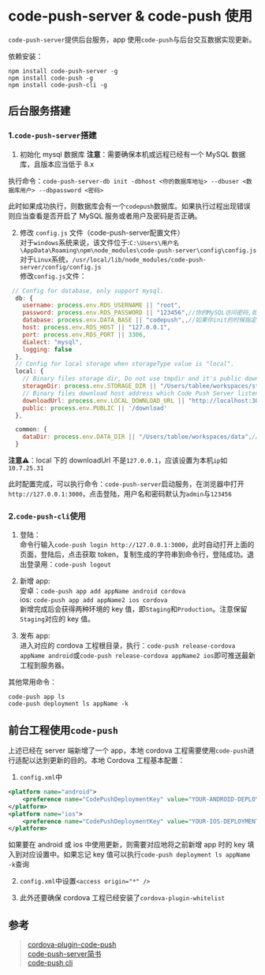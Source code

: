 # code-push-server & code-push 使用

`code-push-server`提供后台服务，app 使用`code-push`与后台交互数据实现更新。

依赖安装：
```
npm install code-push-server -g
npm install code-push -g
npm install code-push-cli -g
```

## 后台服务搭建

### 1.`code-push-server`搭建
1. 初始化 mysql 数据库
**注意**：需要确保本机或远程已经有一个 MySQL 数据库，且版本应当低于 8.x  

执行命令：`code-push-server-db init -dbhost <你的数据库地址> --dbuser <数据库用户> --dbpassword <密码>`

此时如果成功执行，则数据库会有一个`codepush`数据库。如果执行过程出现错误则应当查看是否开启了 MySQL 服务或者用户及密码是否正确。

2. 修改 `config.js` 文件（code-push-server配置文件）  
对于`windows`系统来说，该文件位于:`C:\Users\用户名\AppData\Roaming\npm\node_modules\code-push-server\config\config.js`  
对于`Linux`系统，`/usr/local/lib/node_modules/code-push-server/config/config.js`  
修改`config.js`文件：
```js
 // Config for database, only support mysql.
  db: {
    username: process.env.RDS_USERNAME || "root",
    password: process.env.RDS_PASSWORD || "123456",//你的MySQL访问密码,如果没有就null
    database: process.env.DATA_BASE || "codepush",,//如果你init的时候指定了数据库名字的话，也需要改
    host: process.env.RDS_HOST || "127.0.0.1",
    port: process.env.RDS_PORT || 3306,
    dialect: "mysql",
    logging: false
  },
  // Config for local storage when storageType value is "local".
  local: {
    // Binary files storage dir, Do not use tmpdir and it's public download dir.
    storageDir: process.env.STORAGE_DIR || "/Users/tablee/workspaces/storage",//需要你自己创建一个文件路径，把你的路径填上去或者按给定的路径创建文件夹
    // Binary files download host address which Code Push Server listen to. the files storage in storageDir.
    downloadUrl: process.env.LOCAL_DOWNLOAD_URL || "http://localhost:3000/download",//注意此地方是否是你的本机ip地址(如果
    public: process.env.PUBLIC || '/download'
  },

  common: {
    dataDir: process.env.DATA_DIR || "/Users/tablee/workspaces/data",//需要你自己创建一个文件路径，把你的路径填上去或者按给定的路径创建文件夹
  }
```
**注意⚠**：local 下的 downloadUrl 不是`127.0.0.1`，应该设置为本机`ip`如`10.7.25.31`

此时配置完成，可以执行命令：`code-push-server`启动服务，在浏览器中打开`http://127.0.0.1:3000`，点击登陆，用户名和密码默认为`admin`与`123456`

### 2.`code-push-cli`使用

1. 登陆：  
命令行输入`code-push login http://127.0.0.1:3000`，此时自动打开上面的页面，登陆后，点击获取 token，复制生成的字符串到命令行，登陆成功。退出登录用：`code-push logout`

2. 新增 app:  
安卓：`code-push app add appName android cordova`  
ios: `code-push app add appName2 ios cordova`  
新增完成后会获得两种环境的 key 值，即`Staging`和`Production`。注意保留`Staging`对应的 key 值。

3. 发布 app:  
进入对应的 cordova 工程根目录，执行：`code-push release-cordova appName android`或`code-push release-cordova appName2 ios`即可推送最新工程到服务器。

其他常用命令：
```shell
code-push app ls
code-push deployment ls appName -k
```

## 前台工程使用`code-push`

上述已经在 server 端新增了一个 app，本地 cordova 工程需要使用`code-push`进行适配以达到更新的目的。本地 Cordova 工程基本配置：

1. `config.xml`中
```xml
<platform name="android">
    <preference name="CodePushDeploymentKey" value="YOUR-ANDROID-DEPLOYMENT-KEY[默认使用staging key]" />
</platform>
<platform name="ios">
    <preference name="CodePushDeploymentKey" value="YOUR-IOS-DEPLOYMENT-KEY[默认使用staging key]" />
</platform>
```
如果要在 android 或 ios 中使用更新，则需要对应地将之前新增 app 时的 key 填入到对应设置中。如果忘记 key 值可以执行`code-push deployment ls appName -k`查询

2. `config.xml`中设置`<access origin="*" />`

3. 此外还要确保 cordova 工程已经安装了`cordova-plugin-whitelist`

## 参考
> [cordova-plugin-code-push](https://github.com/Microsoft/cordova-plugin-code-push)  
> [code-push-server简书](https://www.jianshu.com/p/ca4beb5973bb)  
> [code-push cli](https://github.com/microsoft/code-push/blob/master/cli/README-cn.md)  
